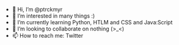 - 👋 Hi, I’m @ptrckmyr
- 👀 I’m interested in many things :)
- 🌱 I’m currently learning Python, HTLM and CSS and  Java:Script
- 💞️ I’m looking to collaborate on nothing (>_<)
- 📫 How to reach me: Twitter

<!---
ptrckmyr/ptrckmyr is a ✨ special ✨ repository because its `README.md` (this file) appears on your GitHub profile.
You can click the Preview link to take a look at your changes.
--->
